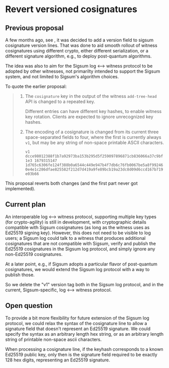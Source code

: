 # Revert versioned cosignatures

## Previous proposal

A few months ago, see [](./2023-95-cosignature-version.md), it was
decided to add a version field to sigsum cosignature version lines.
That was done to aid smooth rollout of witness cosignatures using
different crypto, either different serialization, or a different
signature algorithm, e.g., to deploy post-quantum algorithms.

The idea was also to aim for the Sigsum log <--> witness protocol to
be adopted by other witnesses, not primarilty intended to support the
Sigsum system, and not limited to Sigsum's algorithm choices.

To quote the earlier proposal:

> 1. The `cosignature` key in the output of the witness `add-tree-head` API is
>    changed to a repeated key.
> 
>    Different entries can have different key hashes, to enable witness key
>    rotation. Clients are expected to ignore unrecognized key hashes.
> 
> 2. The encoding of a cosignature is changed from its current three
>    space-separated fields to four, where the first is currently always `v1`, but
>    may be any string of non-space printable ASCII characters.
> 
>    `v1 dcce98012388f1b7a92973ba153b295d5f259097896871cb836066a37c9bf1e3 1679315147 1d765c6306fe124f388b0a6544c449e947b4f7db6c76fb0067be5a8f992460e4e1c286dfae825582f212d7d419a9fe89bcb19a23dc8d09d6ccd167b719e03b66`

This proposal reverts both changes (and the first part never got
implemented).

## Current plan

An interoperable log <--> witness protocol, supporting multiple key
types (for crypto-agility) is still in development, with cryptographic
details compatible with Sigsum cosignatures (as long as the witness
uses as Ed25519 signing key). However, this does not need to be
visible to log users; a Sigsum log could talk to a witness that
produces additional cosignatures that are not compatible with Sigsum,
verify and publish the Ed25519 cosignatures in the Sigsum log
protocol, and simply ignore any non-Ed25519 cosignatures.

At a later point, e.g., if Sigsum adopts a particular flavor of
post-quantum cosignatures, we would extend the Sigsum log protocol
with a way to publish those.

So we delete the "v1" version tag both in the Sigsum log protocol, and
in the current, Sigsum-specific, log <--> witness protocol.

## Open question

To provide a bit more flexibility for future extension of the Sigsum
log protocol, we could relax the syntax of the cosignature line to
allow a signature field that doesn't represent an Ed25519 signature.
We could specify the syntax as an arbitrary length hex string, or as
an arbitrary length string of printable non-space ascii characters.

When processing a cosignature line, if the keyhash corresponds to a
known Ed25519 public key, only then is the signature field required to
be exactly 128 hex digits, representing an Ed25519 signature.
